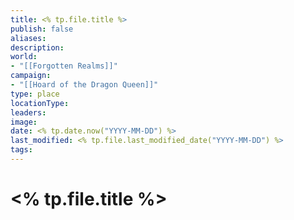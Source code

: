 ```yaml
---
title: <% tp.file.title %>
publish: false
aliases: 
description: 
world:
- "[[Forgotten Realms]]"
campaign:
- "[[Hoard of the Dragon Queen]]"
type: place
locationType: 
leaders: 
image: 
date: <% tp.date.now("YYYY-MM-DD") %>
last_modified: <% tp.file.last_modified_date("YYYY-MM-DD") %>
tags: 
---
```

# <% tp.file.title %>

